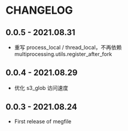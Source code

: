CHANGELOG
=========

## 0.0.5 - 2021.08.31

- 重写 process_local / thread_local，不再依赖 multiprocessing.utils.register_after_fork

## 0.0.4 - 2021.08.29

- 优化 s3_glob 访问速度

## 0.0.3 - 2021.08.24

- First release of megfile

